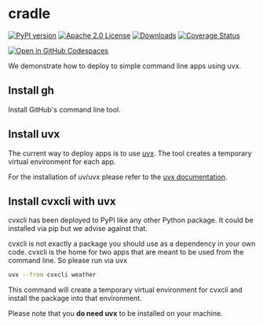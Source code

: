 # cradle

[![PyPI version](https://badge.fury.io/py/cradle.svg)](https://badge.fury.io/py/cradle)
[![Apache 2.0 License](https://img.shields.io/badge/License-APACHEv2-brightgreen.svg)](https://github.com/cvxgrp/cradle/blob/master/LICENSE)
[![Downloads](https://static.pepy.tech/personalized-badge/cradle?period=month&units=international_system&left_color=black&right_color=orange&left_text=PyPI%20downloads%20per%20month)](https://pepy.tech/project/cradle)
[![Coverage Status](https://coveralls.io/repos/github/cvxgrp/cradle/badge.png?branch=main)](https://coveralls.io/github/cvxgrp/cradle?branch=main)

[![Open in GitHub Codespaces](https://github.com/codespaces/badge.svg)](https://codespaces.new/cvxgrp/cradle)

We demonstrate how to deploy to simple command line apps using uvx.

## Install gh

Install GitHub's command line tool.

## Install uvx

The current way to deploy apps is to use [uvx](https://docs.astral.sh/uv/guides/tools/).
The tool creates a temporary virtual environment for each app.

For the installation of uv/uvx please refer to the [uvx documentation](https://docs.astral.sh/uv/getting-started/installation/).

## Install cvxcli with uvx

cvxcli has been deployed to PyPI like any other Python package. It could be
installed via pip but we advise against that.

cvxcli is not exactly a package you should use as a dependency in your own code.
cvxcli is the home for two apps that are meant to be used from the command line.
So please run via uvx

```bash
uvx --from cvxcli weather
```

This command will create a temporary virtual environment for cvxcli
and install the package into that environment.

Please note that you **do need uvx** to be installed on your machine.
